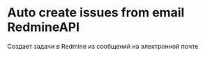 # Auto create issues from email RedmineAPI
Создает задачи в Redmine из сообщений на электронной почте
